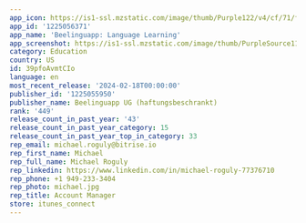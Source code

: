 ```yaml
---
app_icon: https://is1-ssl.mzstatic.com/image/thumb/Purple122/v4/cf/71/fd/cf71fdf8-e3f3-ab8d-835e-adf22b39d09e/AppIcon-1-0-0-1x_U007emarketing-0-7-0-85-220.png/1024x1024bb.png
app_id: '1225056371'
app_name: 'Beelinguapp: Language Learning'
app_screenshot: https://is1-ssl.mzstatic.com/image/thumb/PurpleSource116/v4/bf/cc/26/bfcc26df-6061-ea86-3fda-22e4d3900d52/12b3c1e2-24fc-4d8c-b716-2458d9196b96_1284x2778_-_English_-_1__U00281_U0029.jpg/1284x2778bb.png
category: Education
country: US
id: 39pfoAvmtCIo
language: en
most_recent_release: '2024-02-18T00:00:00'
publisher_id: '1225055950'
publisher_name: Beelinguapp UG (haftungsbeschrankt)
rank: '449'
release_count_in_past_year: '43'
release_count_in_past_year_category: 15
release_count_in_past_year_top_in_category: 33
rep_email: michael.roguly@bitrise.io
rep_first_name: Michael
rep_full_name: Michael Roguly
rep_linkedin: https://www.linkedin.com/in/michael-roguly-77376710
rep_phone: +1 949-233-3404
rep_photo: michael.jpg
rep_title: Account Manager
store: itunes_connect
---
```

